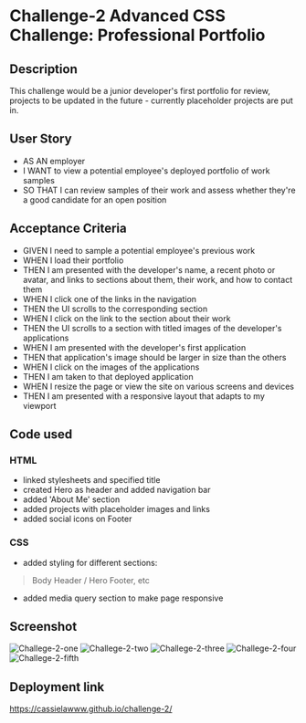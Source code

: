 # Challenge-2 Advanced CSS Challenge: Professional Portfolio
## Description
This challenge would be a junior developer's first portfolio for review, projects to be updated in the future - currently placeholder projects are put in.
## User Story
- AS AN employer
- I WANT to view a potential employee's deployed portfolio of work samples
- SO THAT I can review samples of their work and assess whether they're a good candidate for an open position
## Acceptance Criteria
- GIVEN I need to sample a potential employee's previous work
- WHEN I load their portfolio
- THEN I am presented with the developer's name, a recent photo or avatar, and links to sections about them, their work, and how to contact them
- WHEN I click one of the links in the navigation
- THEN the UI scrolls to the corresponding section
- WHEN I click on the link to the section about their work
- THEN the UI scrolls to a section with titled images of the developer's applications
- WHEN I am presented with the developer's first application
- THEN that application's image should be larger in size than the others
- WHEN I click on the images of the applications
- THEN I am taken to that deployed application
- WHEN I resize the page or view the site on various screens and devices
- THEN I am presented with a responsive layout that adapts to my viewport

## Code used
### HTML
- linked stylesheets and specified title
- created Hero as header and added navigation bar
- added 'About Me' section
- added projects with placeholder images and links
- added social icons on Footer

### CSS
- added styling for different sections:
 > Body
 > Header / Hero
 > Footer, etc
- added media query section to make page responsive

## Screenshot
![Challege-2-one](https://user-images.githubusercontent.com/48407721/210671911-20902a1d-a2b1-44be-a3c0-6f5dbc51e2e8.PNG)
![Challege-2-two](https://user-images.githubusercontent.com/48407721/210671948-749a924d-b2a1-4af7-90a0-925a5fa213bc.PNG)
![Challege-2-three](https://user-images.githubusercontent.com/48407721/210671961-20c43788-285f-4582-acab-fbe42acfb940.PNG)
![Challege-2-four](https://user-images.githubusercontent.com/48407721/210671972-04b06713-cde7-4b8e-9b5c-022d4c8f3b8d.PNG)
![Challege-2-fifth](https://user-images.githubusercontent.com/48407721/210671982-82417ec5-b1cd-49d5-976b-4473a0fa4306.PNG)

## Deployment link
https://cassielawww.github.io/challenge-2/ 

